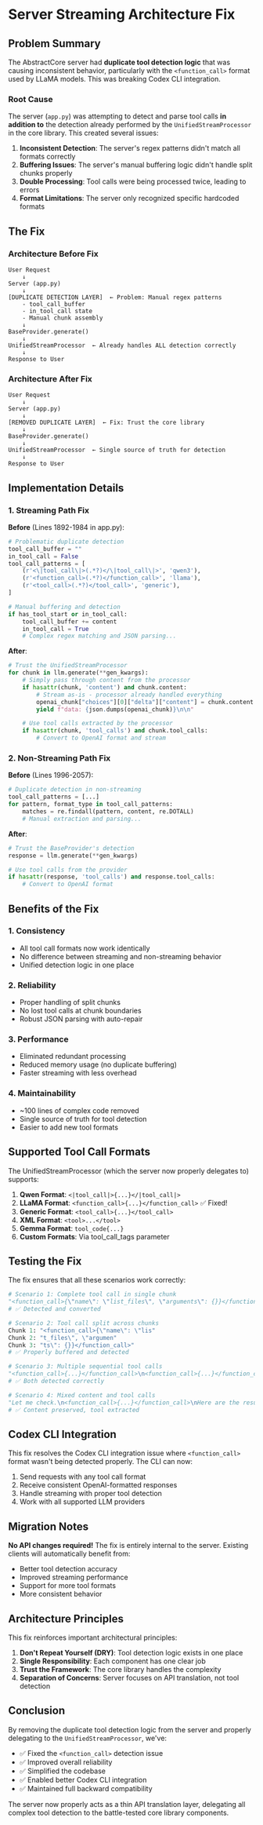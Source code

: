 # Server Streaming Architecture Fix

## Problem Summary

The AbstractCore server had **duplicate tool detection logic** that was causing inconsistent behavior, particularly with the `<function_call>` format used by LLaMA models. This was breaking Codex CLI integration.

### Root Cause

The server (`app.py`) was attempting to detect and parse tool calls **in addition to** the detection already performed by the `UnifiedStreamProcessor` in the core library. This created several issues:

1. **Inconsistent Detection**: The server's regex patterns didn't match all formats correctly
2. **Buffering Issues**: The server's manual buffering logic didn't handle split chunks properly
3. **Double Processing**: Tool calls were being processed twice, leading to errors
4. **Format Limitations**: The server only recognized specific hardcoded formats

## The Fix

### Architecture Before Fix

```
User Request
    ↓
Server (app.py)
    ↓
[DUPLICATE DETECTION LAYER]  ← Problem: Manual regex patterns
    - tool_call_buffer
    - in_tool_call state
    - Manual chunk assembly
    ↓
BaseProvider.generate()
    ↓
UnifiedStreamProcessor  ← Already handles ALL detection correctly
    ↓
Response to User
```

### Architecture After Fix

```
User Request
    ↓
Server (app.py)
    ↓
[REMOVED DUPLICATE LAYER]  ← Fix: Trust the core library
    ↓
BaseProvider.generate()
    ↓
UnifiedStreamProcessor  ← Single source of truth for detection
    ↓
Response to User
```

## Implementation Details

### 1. Streaming Path Fix

**Before** (Lines 1892-1984 in app.py):
```python
# Problematic duplicate detection
tool_call_buffer = ""
in_tool_call = False
tool_call_patterns = [
    (r'<\|tool_call\|>(.*?)</\|tool_call\|>', 'qwen3'),
    (r'<function_call>(.*?)</function_call>', 'llama'),
    (r'<tool_call>(.*?)</tool_call>', 'generic'),
]

# Manual buffering and detection
if has_tool_start or in_tool_call:
    tool_call_buffer += content
    in_tool_call = True
    # Complex regex matching and JSON parsing...
```

**After**:
```python
# Trust the UnifiedStreamProcessor
for chunk in llm.generate(**gen_kwargs):
    # Simply pass through content from the processor
    if hasattr(chunk, 'content') and chunk.content:
        # Stream as-is - processor already handled everything
        openai_chunk["choices"][0]["delta"]["content"] = chunk.content
        yield f"data: {json.dumps(openai_chunk)}\n\n"

    # Use tool calls extracted by the processor
    if hasattr(chunk, 'tool_calls') and chunk.tool_calls:
        # Convert to OpenAI format and stream
```

### 2. Non-Streaming Path Fix

**Before** (Lines 1996-2057):
```python
# Duplicate detection in non-streaming
tool_call_patterns = [...]
for pattern, format_type in tool_call_patterns:
    matches = re.findall(pattern, content, re.DOTALL)
    # Manual extraction and parsing...
```

**After**:
```python
# Trust the BaseProvider's detection
response = llm.generate(**gen_kwargs)

# Use tool calls from the provider
if hasattr(response, 'tool_calls') and response.tool_calls:
    # Convert to OpenAI format
```

## Benefits of the Fix

### 1. **Consistency**
- All tool call formats now work identically
- No difference between streaming and non-streaming behavior
- Unified detection logic in one place

### 2. **Reliability**
- Proper handling of split chunks
- No lost tool calls at chunk boundaries
- Robust JSON parsing with auto-repair

### 3. **Performance**
- Eliminated redundant processing
- Reduced memory usage (no duplicate buffering)
- Faster streaming with less overhead

### 4. **Maintainability**
- ~100 lines of complex code removed
- Single source of truth for tool detection
- Easier to add new tool formats

## Supported Tool Call Formats

The UnifiedStreamProcessor (which the server now properly delegates to) supports:

1. **Qwen Format**: `<|tool_call|>{...}</|tool_call|>`
2. **LLaMA Format**: `<function_call>{...}</function_call>` ✅ Fixed!
3. **Generic Format**: `<tool_call>{...}</tool_call>`
4. **XML Format**: `<tool>...</tool>`
5. **Gemma Format**: `tool_code{...}`
6. **Custom Formats**: Via tool_call_tags parameter

## Testing the Fix

The fix ensures that all these scenarios work correctly:

```python
# Scenario 1: Complete tool call in single chunk
"<function_call>{\"name\": \"list_files\", \"arguments\": {}}</function_call>"
# ✅ Detected and converted

# Scenario 2: Tool call split across chunks
Chunk 1: "<function_call>{\"name\": \"lis"
Chunk 2: "t_files\", \"argumen"
Chunk 3: "ts\": {}}</function_call>"
# ✅ Properly buffered and detected

# Scenario 3: Multiple sequential tool calls
"<function_call>{...}</function_call>\n<function_call>{...}</function_call>"
# ✅ Both detected correctly

# Scenario 4: Mixed content and tool calls
"Let me check.\n<function_call>{...}</function_call>\nHere are the results."
# ✅ Content preserved, tool extracted
```

## Codex CLI Integration

This fix resolves the Codex CLI integration issue where `<function_call>` format wasn't being detected properly. The CLI can now:

1. Send requests with any tool call format
2. Receive consistent OpenAI-formatted responses
3. Handle streaming with proper tool detection
4. Work with all supported LLM providers

## Migration Notes

**No API changes required!** The fix is entirely internal to the server. Existing clients will automatically benefit from:

- Better tool detection accuracy
- Improved streaming performance
- Support for more tool formats
- More consistent behavior

## Architecture Principles

This fix reinforces important architectural principles:

1. **Don't Repeat Yourself (DRY)**: Tool detection logic exists in one place
2. **Single Responsibility**: Each component has one clear job
3. **Trust the Framework**: The core library handles the complexity
4. **Separation of Concerns**: Server focuses on API translation, not tool detection

## Conclusion

By removing the duplicate tool detection logic from the server and properly delegating to the `UnifiedStreamProcessor`, we've:

- ✅ Fixed the `<function_call>` detection issue
- ✅ Improved overall reliability
- ✅ Simplified the codebase
- ✅ Enabled better Codex CLI integration
- ✅ Maintained full backward compatibility

The server now properly acts as a thin API translation layer, delegating all complex tool detection to the battle-tested core library components.